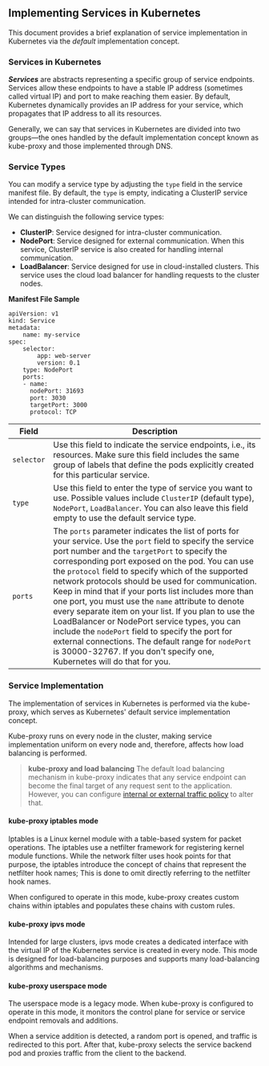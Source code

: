 ## Implementing Services in Kubernetes

This document provides a brief explanation of service implementation in Kubernetes via the *default* implementation concept.

###  Services in Kubernetes
***Services*** are abstracts representing a specific group of service endpoints. Services allow these endpoints to have a stable IP address (sometimes called virtual IP) and port to make reaching them easier. By default, Kubernetes dynamically provides an IP address for your service, which propagates that IP address to all its resources. 

Generally, we can say that services in Kubernetes are divided into two groups—the ones handled by the default implementation concept known as kube-proxy and those implemented through DNS.

### Service Types
You can modify a service type by adjusting the `type` field in the service manifest file. By default, the `type` is empty, indicating a ClusterIP service intended for intra-cluster communication.

We can distinguish the following service types:
* **ClusterIP**: Service designed for intra-cluster communication.
* **NodePort**: Service designed for external communication. When this service, ClusterIP service is also created for handling internal communication. 
* **LoadBalancer**: Service designed for use in cloud-installed clusters. This service uses the cloud load balancer for handling requests to the cluster nodes.

**Manifest File Sample**
```
apiVersion: v1
kind: Service
metadata:
    name: my-service
spec:
    selector:
        app: web-server
        version: 0.1
    type: NodePort
    ports:
    - name:
      nodePort: 31693
      port: 3030
      targetPort: 3000
      protocol: TCP
```
| Field      | Description |
| -----------| ----------- |
| `selector`|Use this field to indicate the service endpoints, i.e., its resources. Make sure this field includes the same group of labels that define the pods explicitly created for this particular service.|
| `type` |Use this field to enter the type of service you want to use. Possible values include `ClusterIP` (default type), `NodePort`, `LoadBalancer`. You can also leave this field empty to use the default service type.|
| `ports`|The `ports` parameter indicates the list of ports for your service. Use the `port` field to specify the service port number and the `targetPort` to specify the corresponding port exposed on the pod. You can use the `protocol` field to specify which of the supported network protocols should be used for communication. Keep in mind that if your ports list includes more than one port, you must use the `name` attribute to denote every separate item on your list. If you plan to use the LoadBalancer or NodePort service types, you can include the `nodePort` field to specify the port for external connections. The default range for `nodePort` is 30000-32767. If you don't specify one, Kubernetes will do that for you.|

### Service Implementation
The implementation of services in Kubernetes is performed via the kube-proxy, which serves as Kubernetes' default service implementation concept. 

Kube-proxy runs on every node in the cluster, making service implementation uniform on every node and, therefore, affects how load balancing is performed. 

> **kube-proxy and load balancing** The default load balancing mechanism in kube-proxy indicates that any service endpoint can become the final target of any request sent to the application. However, you can configure [internal or external traffic policy](https://www.youtube.com/watch?v=1tJZ3wbFngc&ab_channel=CodiLime) to alter that.

#### kube-proxy iptables mode
Iptables is a Linux kernel module with a table-based system for packet operations. The iptables use a netfilter framework for registering kernel module functions. While the network filter uses hook points for that purpose, the iptables introduce the concept of chains that represent the netfilter hook names; This is done to omit directly referring to the netfilter hook names.

When configured to operate in this mode, kube-proxy creates custom chains within iptables and populates these chains with custom rules. 

#### kube-proxy ipvs mode
Intended for large clusters, ipvs mode creates a dedicated interface with the virtual IP of the Kubernetes service is created in every node. This mode is designed for load-balancing purposes and supports many load-balancing algorithms and mechanisms.

#### kube-proxy userspace mode
The userspace mode is a legacy mode. When kube-proxy is configured to operate in this mode, it monitors the control plane for service or service endpoint removals and additions. 

When a service addition is detected, a random port is opened, and traffic is redirected to this port. After that, kube-proxy selects the service backend pod and proxies traffic from the client to the backend.

